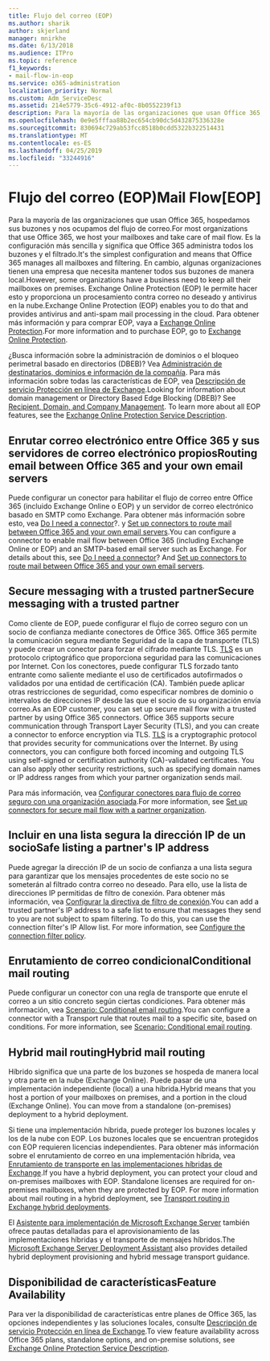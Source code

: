 ```yaml
---
title: Flujo del correo (EOP)
ms.author: sharik
author: skjerland
manager: mnirkhe
ms.date: 6/13/2018
ms.audience: ITPro
ms.topic: reference
f1_keywords:
- mail-flow-in-eop
ms.service: o365-administration
localization_priority: Normal
ms.custom: Adm_ServiceDesc
ms.assetid: 214e5779-35c6-4912-af0c-8b0552239f13
description: Para la mayoría de las organizaciones que usan Office 365, hospedamos sus buzones y nos ocupamos del flujo de correo. Es la configuración más sencilla y significa que Office 365 administra todos los buzones y el filtrado. En cambio, algunas organizaciones tienen una empresa que necesita mantener todos sus buzones de manera local. Exchange Online Protection (EOP) le permite hacer esto y proporciona un procesamiento contra correo no deseado y antivirus en la nube. Para obtener más información y para comprar EOP, vaya a Exchange Online Protection.
ms.openlocfilehash: 0e9e5fffaa88b2ec654cb90dc5d432875336328e
ms.sourcegitcommit: 830694c729ab53fcc8518b0cdd5322b322514431
ms.translationtype: MT
ms.contentlocale: es-ES
ms.lasthandoff: 04/25/2019
ms.locfileid: "33244916"
---
```

# <a name="mail-floweop"></a><span data-ttu-id="1c84b-107">Flujo del correo (EOP)</span><span class="sxs-lookup"><span data-stu-id="1c84b-107">Mail Flow[EOP]</span></span>

<span data-ttu-id="1c84b-108">Para la mayoría de las organizaciones que usan Office 365, hospedamos sus buzones y nos ocupamos del flujo de correo.</span><span class="sxs-lookup"><span data-stu-id="1c84b-108">For most organizations that use Office 365, we host your mailboxes and take care of mail flow.</span></span> <span data-ttu-id="1c84b-109">Es la configuración más sencilla y significa que Office 365 administra todos los buzones y el filtrado.</span><span class="sxs-lookup"><span data-stu-id="1c84b-109">It's the simplest configuration and means that Office 365 manages all mailboxes and filtering.</span></span> <span data-ttu-id="1c84b-110">En cambio, algunas organizaciones tienen una empresa que necesita mantener todos sus buzones de manera local.</span><span class="sxs-lookup"><span data-stu-id="1c84b-110">However, some organizations have a business need to keep all their mailboxes on premises.</span></span> <span data-ttu-id="1c84b-111">Exchange Online Protection (EOP) le permite hacer esto y proporciona un procesamiento contra correo no deseado y antivirus en la nube.</span><span class="sxs-lookup"><span data-stu-id="1c84b-111">Exchange Online Protection (EOP) enables you to do that and provides antivirus and anti-spam mail processing in the cloud.</span></span> <span data-ttu-id="1c84b-112">Para obtener más información y para comprar EOP, vaya a [Exchange Online Protection](https://products.office.com/en-us/exchange/exchange-email-security-spam-protection).</span><span class="sxs-lookup"><span data-stu-id="1c84b-112">For more information and to purchase EOP, go to [Exchange Online Protection](https://products.office.com/en-us/exchange/exchange-email-security-spam-protection).</span></span>
  
<span data-ttu-id="1c84b-p103">¿Busca información sobre la administración de dominios o el bloqueo perimetral basado en directorios (DBEB)? Vea [Administración de destinatarios, dominios e información de la compañía](recipient-domain-and-company-management.md). Para más información sobre todas las características de EOP, vea [Descripción de servicio Protección en línea de Exchange](exchange-online-protection-service-description.md).</span><span class="sxs-lookup"><span data-stu-id="1c84b-p103">Looking for information about domain management or Directory Based Edge Blocking (DBEB)? See [Recipient, Domain, and Company Management](recipient-domain-and-company-management.md). To learn more about all EOP features, see the [Exchange Online Protection Service Description](exchange-online-protection-service-description.md).</span></span>
  
## <a name="routing-email-between-office-365-and-your-own-email-servers"></a><span data-ttu-id="1c84b-116">Enrutar correo electrónico entre Office 365 y sus servidores de correo electrónico propios</span><span class="sxs-lookup"><span data-stu-id="1c84b-116">Routing email between Office 365 and your own email servers</span></span>
<span data-ttu-id="1c84b-117"><a name="BKMK_outboundmailrouting"> </a></span><span class="sxs-lookup"><span data-stu-id="1c84b-117"></span></span>

<span data-ttu-id="1c84b-p104">Puede configurar un conector para habilitar el flujo de correo entre Office 365 (incluido Exchange Online o EOP) y un servidor de correo electrónico basado en SMTP como Exchange. Para obtener más información sobre esto, vea [Do I need a connector](http://technet.microsoft.com/library/16731ae9-c909-49dd-bffc-a46e6151fc29.aspx)?. y [Set up connectors to route mail between Office 365 and your own email servers](http://technet.microsoft.com/library/2e93fd60-a5ef-4e64-8e62-2b862b2d1033.aspx).</span><span class="sxs-lookup"><span data-stu-id="1c84b-p104">You can configure a connector to enable mail flow between Office 365 (including Exchange Online or EOP) and an SMTP-based email server such as Exchange. For details about this, see [Do I need a connector](http://technet.microsoft.com/library/16731ae9-c909-49dd-bffc-a46e6151fc29.aspx)? And [Set up connectors to route mail between Office 365 and your own email servers](http://technet.microsoft.com/library/2e93fd60-a5ef-4e64-8e62-2b862b2d1033.aspx).</span></span>
  
## <a name="secure-messaging-with-a-trusted-partner"></a><span data-ttu-id="1c84b-121">Secure messaging with a trusted partner</span><span class="sxs-lookup"><span data-stu-id="1c84b-121">Secure messaging with a trusted partner</span></span>
<span data-ttu-id="1c84b-122"><a name="BKMK_securemessagingwithatrustedpartner"> </a></span><span class="sxs-lookup"><span data-stu-id="1c84b-122"></span></span>

<span data-ttu-id="1c84b-p105">Como cliente de EOP, puede configurar el flujo de correo seguro con un socio de confianza mediante conectores de Office 365. Office 365 permite la comunicación segura mediante Seguridad de la capa de transporte (TLS) y puede crear un conector para forzar el cifrado mediante TLS. [TLS](https://technet.microsoft.com/en-us/library/mt163898.aspx) es un protocolo criptográfico que proporciona seguridad para las comunicaciones por Internet. Con los conectores, puede configurar TLS forzado tanto entrante como saliente mediante el uso de certificados autofirmados o validados por una entidad de certificación (CA). También puede aplicar otras restricciones de seguridad, como especificar nombres de dominio o intervalos de direcciones IP desde las que el socio de su organización envía correo.</span><span class="sxs-lookup"><span data-stu-id="1c84b-p105">As an EOP customer, you can set up secure mail flow with a trusted partner by using Office 365 connectors. Office 365 supports secure communication through Transport Layer Security (TLS), and you can create a connector to enforce encryption via TLS. [TLS](https://technet.microsoft.com/en-us/library/mt163898.aspx) is a cryptographic protocol that provides security for communications over the Internet. By using connectors, you can configure both forced incoming and outgoing TLS using self-signed or certification authority (CA)-validated certificates. You can also apply other security restrictions, such as specifying domain names or IP address ranges from which your partner organization sends mail.</span></span> 
  
<span data-ttu-id="1c84b-128">Para más información, vea [Configurar conectores para flujo de correo seguro con una organización asociada](https://technet.microsoft.com/en-us/library/dn751021%28v=exchg.150%29.aspx).</span><span class="sxs-lookup"><span data-stu-id="1c84b-128">For more information, see [Set up connectors for secure mail flow with a partner organization](https://technet.microsoft.com/en-us/library/dn751021%28v=exchg.150%29.aspx).</span></span>
  
## <a name="safe-listing-a-partners-ip-address"></a><span data-ttu-id="1c84b-129">Incluir en una lista segura la dirección IP de un socio</span><span class="sxs-lookup"><span data-stu-id="1c84b-129">Safe listing a partner's IP address</span></span>
<span data-ttu-id="1c84b-130"><a name="BKMK_safelistingapartnersipaddress"> </a></span><span class="sxs-lookup"><span data-stu-id="1c84b-130"></span></span>

<span data-ttu-id="1c84b-p106">Puede agregar la dirección IP de un socio de confianza a una lista segura para garantizar que los mensajes procedentes de este socio no se someterán al filtrado contra correo no deseado. Para ello, use la lista de direcciones IP permitidas de filtro de conexión. Para obtener más información, vea [Configurar la directiva de filtro de conexión](https://go.microsoft.com/fwlink/p/?LinkID=287108).</span><span class="sxs-lookup"><span data-stu-id="1c84b-p106">You can add a trusted partner's IP address to a safe list to ensure that messages they send to you are not subject to spam filtering. To do this, you can use the connection filter's IP Allow list. For more information, see [Configure the connection filter policy](https://go.microsoft.com/fwlink/p/?LinkID=287108).</span></span>
  
## <a name="conditional-mail-routing"></a><span data-ttu-id="1c84b-134">Enrutamiento de correo condicional</span><span class="sxs-lookup"><span data-stu-id="1c84b-134">Conditional mail routing</span></span>
<span data-ttu-id="1c84b-135"><a name="BKMK_conditionalmailrouting"> </a></span><span class="sxs-lookup"><span data-stu-id="1c84b-135"></span></span>

<span data-ttu-id="1c84b-p107">Puede configurar un conector con una regla de transporte que enrute el correo a un sitio concreto según ciertas condiciones. Para obtener más información, vea [Scenario: Conditional email routing](http://technet.microsoft.com/library/82d105e2-e955-4e03-99c3-3314a5d21a4c.aspx).</span><span class="sxs-lookup"><span data-stu-id="1c84b-p107">You can configure a connector with a Transport rule that routes mail to a specific site, based on conditions. For more information, see [Scenario: Conditional email routing](http://technet.microsoft.com/library/82d105e2-e955-4e03-99c3-3314a5d21a4c.aspx).</span></span>
  
## <a name="hybrid-mail-routing"></a><span data-ttu-id="1c84b-138">Hybrid mail routing</span><span class="sxs-lookup"><span data-stu-id="1c84b-138">Hybrid mail routing</span></span>
<span data-ttu-id="1c84b-139"><a name="BKMK_hybridmailrouting"> </a></span><span class="sxs-lookup"><span data-stu-id="1c84b-139"></span></span>

<span data-ttu-id="1c84b-p108">Híbrido significa que una parte de los buzones se hospeda de manera local y otra parte en la nube (Exchange Online). Puede pasar de una implementación independiente (local) a una híbrida.</span><span class="sxs-lookup"><span data-stu-id="1c84b-p108">Hybrid means that you host a portion of your mailboxes on premises, and a portion in the cloud (Exchange Online). You can move from a standalone (on-premises) deployment to a hybrid deployment.</span></span>
  
<span data-ttu-id="1c84b-p109">Si tiene una implementación híbrida, puede proteger los buzones locales y los de la nube con EOP. Los buzones locales que se encuentran protegidos con EOP requieren licencias independientes. Para obtener más información sobre el enrutamiento de correo en una implementación híbrida, vea [Enrutamiento de transporte en las implementaciones híbridas de Exchange](https://go.microsoft.com/fwlink/p/?LinkId=271757).</span><span class="sxs-lookup"><span data-stu-id="1c84b-p109">If you have a hybrid deployment, you can protect your cloud and on-premises mailboxes with EOP. Standalone licenses are required for on-premises mailboxes, when they are protected by EOP. For more information about mail routing in a hybrid deployment, see [Transport routing in Exchange hybrid deployments](https://go.microsoft.com/fwlink/p/?LinkId=271757).</span></span>
  
<span data-ttu-id="1c84b-145">El [Asistente para implementación de Microsoft Exchange Server](https://go.microsoft.com/fwlink/p/?LinkId=287036) también ofrece pautas detalladas para el aprovisionamiento de las implementaciones híbridas y el transporte de mensajes híbridos.</span><span class="sxs-lookup"><span data-stu-id="1c84b-145">The [Microsoft Exchange Server Deployment Assistant](https://go.microsoft.com/fwlink/p/?LinkId=287036) also provides detailed hybrid deployment provisioning and hybrid message transport guidance.</span></span> 
  
## <a name="feature-availability"></a><span data-ttu-id="1c84b-146">Disponibilidad de características</span><span class="sxs-lookup"><span data-stu-id="1c84b-146">Feature Availability</span></span>
<span data-ttu-id="1c84b-147"><a name="BKMK_hybridmailrouting"> </a></span><span class="sxs-lookup"><span data-stu-id="1c84b-147"></span></span>

<span data-ttu-id="1c84b-148">Para ver la disponibilidad de características entre planes de Office 365, las opciones independientes y las soluciones locales, consulte [Descripción de servicio Protección en línea de Exchange](exchange-online-protection-service-description.md).</span><span class="sxs-lookup"><span data-stu-id="1c84b-148">To view feature availability across Office 365 plans, standalone options, and on-premise solutions, see [Exchange Online Protection Service Description](exchange-online-protection-service-description.md).</span></span>
  

